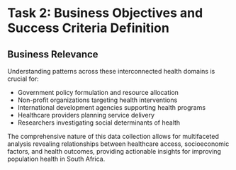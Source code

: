 



# Task 2: Business Objectives and Success Criteria Definition

## Business Relevance

Understanding patterns across these interconnected health domains is crucial for:
- Government policy formulation and resource allocation
- Non-profit organizations targeting health interventions
- International development agencies supporting health programs
- Healthcare providers planning service delivery
- Researchers investigating social determinants of health

The comprehensive nature of this data collection allows for multifaceted analysis revealing relationships between healthcare access, socioeconomic factors, and health outcomes, providing actionable insights for improving population health in South Africa.